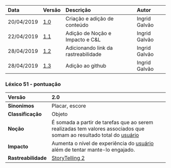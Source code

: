 |Data|Versão|Descrição|Autor|
|:---|:---|:---|:---|
|20/04/2019|[1.0](https://github.com/Andre-Eduardo/2019.1-Requisitos-Moovit/tree/master/lexicos/versao%201.0)|Criação e adição de conteúdo|Ingrid Galvão|
|22/04/2019|[1.1](https://github.com/Andre-Eduardo/2019.1-Requisitos-Moovit/tree/master/lexicos/versao%201.1)|Adição de Noção e Impacto e C&L|Ingrid Galvão|
|28/04/2019|[1.2](https://github.com/Andre-Eduardo/2019.1-Requisitos-Moovit/tree/master/lexicos/versao%201.2)|Adicionando link da rastreabilidade|Ingrid Galvão|
|28/04/2019|[1.3](https://github.com/Andre-Eduardo/2019.1-Requisitos-Moovit/tree/master/lexicos/versao%201.3)|Adição ao github|Ingrid Galvão|

### Léxico 51 - pontuação
|Versão|2.0
|:-|:-|
|**Sinonimos**| Placar, escore
|**Classificação**| Objeto |
|**Noção**|É somada a partir de tarefas que ao serem realizadas tem valores associados que somam ao resultado total do [usuário](https://github.com/Andre-Eduardo/2019.1-Requisitos-Moovit/wiki/L65-Usuário)|
|**Impacto**|Aumenta o nível de experiência do [usuário](https://github.com/Andre-Eduardo/2019.1-Requisitos-Moovit/wiki/L65-Usuário) além de tentar mante-lo engajado.|
|**Rastreabilidade**| [StoryTelling 2](https://github.com/Andre-Eduardo/2019.1-Requisitos-Moovit/wiki/Storytelling#storytelling-2---intera%C3%A7%C3%A3o-de-novo-usu%C3%A1rio-com-o-sistema)
